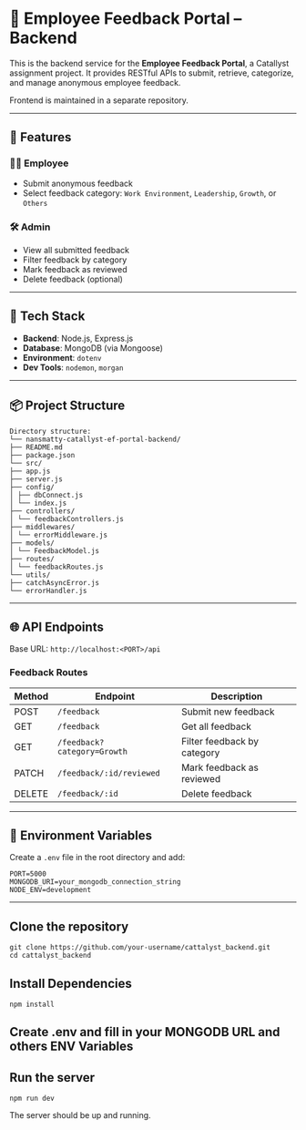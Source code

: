 # 📝 Employee Feedback Portal – Backend

This is the backend service for the **Employee Feedback Portal**, a Catallyst assignment project. It provides RESTful APIs to submit, retrieve, categorize, and manage anonymous employee feedback.

Frontend is maintained in a separate repository.

---

## 🚀 Features

### 🧑‍💼 Employee

- Submit anonymous feedback
- Select feedback category: `Work Environment`, `Leadership`, `Growth`, or `Others`

### 🛠️ Admin

- View all submitted feedback
- Filter feedback by category
- Mark feedback as reviewed
- Delete feedback (optional)

---

## 🧪 Tech Stack

- **Backend**: Node.js, Express.js
- **Database**: MongoDB (via Mongoose)
- **Environment**: `dotenv`
- **Dev Tools**: `nodemon`, `morgan`

---

## 📦 Project Structure

```
Directory structure:
└── nansmatty-catallyst-ef-portal-backend/
├── README.md
├── package.json
└── src/
├── app.js
├── server.js
├── config/
│ ├── dbConnect.js
│ └── index.js
├── controllers/
│ └── feedbackControllers.js
├── middlewares/
│ └── errorMiddleware.js
├── models/
│ └── FeedbackModel.js
├── routes/
│ └── feedbackRoutes.js
└── utils/
├── catchAsyncError.js
└── errorHandler.js
```

---

## 🌐 API Endpoints

Base URL: `http://localhost:<PORT>/api`

### Feedback Routes

| Method | Endpoint                    | Description                 |
| ------ | --------------------------- | --------------------------- |
| POST   | `/feedback`                 | Submit new feedback         |
| GET    | `/feedback`                 | Get all feedback            |
| GET    | `/feedback?category=Growth` | Filter feedback by category |
| PATCH  | `/feedback/:id/reviewed`    | Mark feedback as reviewed   |
| DELETE | `/feedback/:id`             | Delete feedback             |

---

## 📄 Environment Variables

Create a `.env` file in the root directory and add:

```env
PORT=5000
MONGODB_URI=your_mongodb_connection_string
NODE_ENV=development
```

---

## Clone the repository

```
git clone https://github.com/your-username/cattalyst_backend.git
cd cattalyst_backend
```

## Install Dependencies

```
npm install
```

## Create .env and fill in your MONGODB URL and others ENV Variables

## Run the server

```
npm run dev
```

The server should be up and running.
